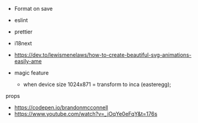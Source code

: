 - Format on save
- eslint
- prettier
- i18next 
- https://dev.to/lewismenelaws/how-to-create-beautiful-svg-animations-easily-ame 


- magic feature 
  - when device size 1024x871 = transform to inca (easteregg);

props
 - https://codepen.io/brandonmcconnell 
 - https://www.youtube.com/watch?v=_jOqYe0eFqY&t=176s 
